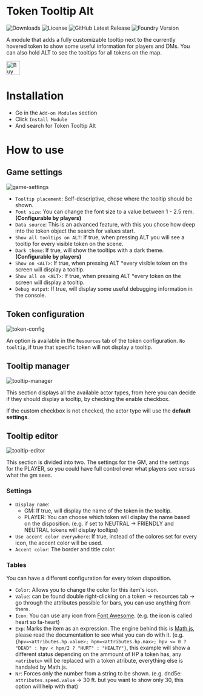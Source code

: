 # Token Tooltip Alt
![Downloads](https://img.shields.io/github/downloads/bmarian/token-tooltip-alt/total?style=for-the-badge)
![License](https://img.shields.io/github/license/bmarian/token-tooltip-alt?style=for-the-badge)
![GitHub Latest Release](https://img.shields.io/github/release/bmarian/token-tooltip-alt?style=for-the-badge)
![Foundry Version](https://img.shields.io/badge/FoundryVTT-0.7.5-blueviolet?style=for-the-badge)

A module that adds a fully customizable tooltip next to the currently hovered token to show some useful information for players and DMs.
You can also hold ALT to see the tooltips for all tokens on the map.

<a href='https://ko-fi.com/O4O72IHXC' target='_blank'><img height='36' style='border:0px;height:36px;' src='https://cdn.ko-fi.com/cdn/kofi4.png?v=2' border='0' alt='Buy Me a Coffee at ko-fi.com' /></a>

# Installation
- Go in the `Add-on Modules` section
- Click `Install Module`
- And search for Token Tooltip Alt

# How to use

## Game settings

![game-settings](https://i.imgur.com/c8QRbIR.png)

- `Tooltip placement`: Self-descriptive, chose where the tooltip should be shown.
- `Font size`: You can change the font size to a value between 1 - 2.5 rem. **(Configurable by players)**
- `Data source`: This is an advanced feature, with this you chose how deep into the token object the search for values start.
- `Show all tooltips on ALT`: If true, when pressing ALT you will see a tooltip for every visible token on the scene.
- `Dark theme`: If true, will show the tooltips with a dark theme. **(Configurable by players)**
- `Show on <ALT>`: If true, when pressing ALT \*every visible token on the screen will display a tooltip.
- `Show all on <ALT>`: If true, when pressing ALT \*every token on the screen will display a tooltip.
- `Debug output`: If true, will display some useful debugging information in the console.

## Token configuration

![token-config](https://i.imgur.com/yyoHdEb.png)

An option is available in the `Resources` tab of the token configuration. `No tooltip`, if true that specific token will not display a tooltip.

## Tooltip manager

![tooltip-manager](https://i.imgur.com/8BcTPTY.png)

This section displays all the available actor types, from here you can decide if they should display a tooltip, by checking the enable checkbox. 

If the custom checkbox is not checked, the actor type will use the **default settings**.

## Tooltip editor

![tooltip-editor](https://i.imgur.com/nuc9OpY.png)

This section is divided into two. The settings for the GM, and the settings for the PLAYER, so you could have full control over what players see versus what the gm sees.

### Settings
- `Display name`:
	- GM: If true, will display the name of the token in the tooltip.
	- PLAYER: You can choose which token will display the name based on the disposition. (e.g. if set to NEUTRAL -> FRIENDLY and NEUTRAL tokens will display tooltips)
- `Use accent color everywhere`: If true, instead of the colores set for every icon, the accent color will be used.
- `Accent color`:  The border and title color.

### Tables
You can have a different configuration for every token disposition.

- `Color`: Allows you to change the color for this item's icon.
- `Value`: can be found double right-clicking on a token -> resources tab -> go through the attributes possible for bars, you can use anything from there.
- `Icon`: You can use any icon from [Font Awesome](https://fontawesome.com/icons?d=gallery). (e.g. the icon is called heart so fa-heart)
- `Exp`: Marks the item as an expression. The engine behind this is [Math.js](https://mathjs.org/docs/expressions/index.html), please read the documentation to see what you can do with it. (e.g. `{hpv=<attributes.hp.value>; hpm=<attributes.hp.max>; hpv <= 0 ? "DEAD" : hpv < hpm/2 ? "HURT" : "HEALTY"}`, this example will show a different status depending on the ammount of HP a token has, any `<atribute>` will be replaced with a token atribute, everything else is handaled by Math.js.
- `Nr`: Forces only the number from a string to be shown. (e.g. dnd5e: `attributes.speed.value` -> 30 ft. but you want to show only 30, this option will help with that)